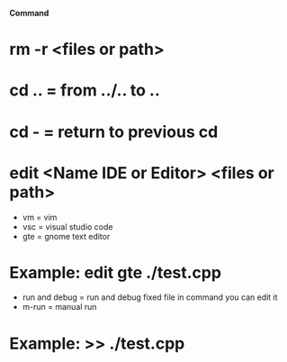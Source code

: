 **Command**
# rm -r \<files or path>
# cd .. = from ../.. to ..
# cd - = return to previous cd 
# edit \<Name IDE or Editor> \<files or path>
 - vm = vim
 - vsc = visual studio code
 - gte = gnome text editor
# Example: edit gte ./test.cpp
- run and debug = run and debug fixed file in command you can edit it
- m-run = manual run
# Example: >> ./test.cpp
   
